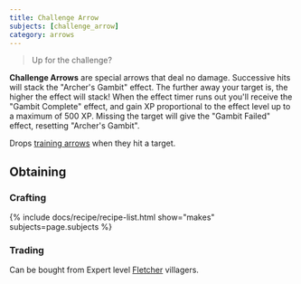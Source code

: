 ```yaml
---
title: Challenge Arrow
subjects: [challenge_arrow]
category: arrows
---
```

> Up for the challenge?

**Challenge Arrows** are special arrows that deal no damage. Successive hits
will stack the "Archer's Gambit" effect. The further away your target is, the
higher the effect will stack! When the effect timer runs out you'll receive the
"Gambit Complete" effect, and gain XP proportional to the effect level up to a
maximum of 500 XP. Missing the target will give the "Gambit Failed" effect,
resetting "Archer's Gambit". 

Drops [training arrows](../../archer-s-paradox/training-arrow/) when they hit a target.

Obtaining
---------

### Crafting

{% include docs/recipe/recipe-list.html show="makes" subjects=page.subjects %}

### Trading
Can be bought from Expert level [Fletcher](https://minecraft.fandom.com/wiki/Trading#Fletcher) villagers.